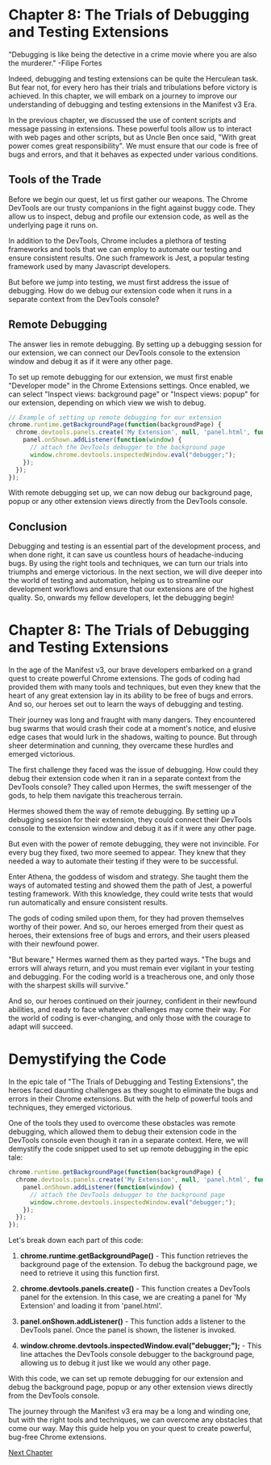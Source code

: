 # Chapter 8: The Trials of Debugging and Testing Extensions

"Debugging is like being the detective in a crime movie where you are also the murderer." -Filipe Fortes

Indeed, debugging and testing extensions can be quite the Herculean task. But fear not, for every hero has their trials and tribulations before victory is achieved. In this chapter, we will embark on a journey to improve our understanding of debugging and testing extensions in the Manifest v3 Era. 

In the previous chapter, we discussed the use of content scripts and message passing in extensions. These powerful tools allow us to interact with web pages and other scripts, but as Uncle Ben once said, "With great power comes great responsibility". We must ensure that our code is free of bugs and errors, and that it behaves as expected under various conditions. 

## Tools of the Trade

Before we begin our quest, let us first gather our weapons. The Chrome DevTools are our trusty companions in the fight against buggy code. They allow us to inspect, debug and profile our extension code, as well as the underlying page it runs on. 

In addition to the DevTools, Chrome includes a plethora of testing frameworks and tools that we can employ to automate our testing and ensure consistent results. One such framework is Jest, a popular testing framework used by many Javascript developers.

But before we jump into testing, we must first address the issue of debugging. How do we debug our extension code when it runs in a separate context from the DevTools console? 

## Remote Debugging

The answer lies in remote debugging. By setting up a debugging session for our extension, we can connect our DevTools console to the extension window and debug it as if it were any other page. 

To set up remote debugging for our extension, we must first enable "Developer mode" in the Chrome Extensions settings. Once enabled, we can select "Inspect views: background page" or "Inspect views: popup" for our extension, depending on which view we wish to debug.

```javascript
// Example of setting up remote debugging for our extension
chrome.runtime.getBackgroundPage(function(backgroundPage) {
  chrome.devtools.panels.create('My Extension', null, 'panel.html', function(panel) {
    panel.onShown.addListener(function(window) {
      // attach the DevTools debugger to the background page
      window.chrome.devtools.inspectedWindow.eval("debugger;");
    });
  });
});
```

With remote debugging set up, we can now debug our background page, popup or any other extension views directly from the DevTools console.

## Conclusion

Debugging and testing is an essential part of the development process, and when done right, it can save us countless hours of headache-inducing bugs. By using the right tools and techniques, we can turn our trials into triumphs and emerge victorious. In the next section, we will dive deeper into the world of testing and automation, helping us to streamline our development workflows and ensure that our extensions are of the highest quality. So, onwards my fellow developers, let the debugging begin!
# Chapter 8: The Trials of Debugging and Testing Extensions

In the age of the Manifest v3, our brave developers embarked on a grand quest to create powerful Chrome extensions. The gods of coding had provided them with many tools and techniques, but even they knew that the heart of any great extension lay in its ability to be free of bugs and errors. And so, our heroes set out to learn the ways of debugging and testing.

Their journey was long and fraught with many dangers. They encountered bug swarms that would crash their code at a moment's notice, and elusive edge cases that would lurk in the shadows, waiting to pounce. But through sheer determination and cunning, they overcame these hurdles and emerged victorious.

The first challenge they faced was the issue of debugging. How could they debug their extension code when it ran in a separate context from the DevTools console? They called upon Hermes, the swift messenger of the gods, to help them navigate this treacherous terrain. 

Hermes showed them the way of remote debugging. By setting up a debugging session for their extension, they could connect their DevTools console to the extension window and debug it as if it were any other page. 

But even with the power of remote debugging, they were not invincible. For every bug they fixed, two more seemed to appear. They knew that they needed a way to automate their testing if they were to be successful.

Enter Athena, the goddess of wisdom and strategy. She taught them the ways of automated testing and showed them the path of Jest, a powerful testing framework. With this knowledge, they could write tests that would run automatically and ensure consistent results. 

The gods of coding smiled upon them, for they had proven themselves worthy of their power. And so, our heroes emerged from their quest as heroes, their extensions free of bugs and errors, and their users pleased with their newfound power.

"But beware," Hermes warned them as they parted ways. "The bugs and errors will always return, and you must remain ever vigilant in your testing and debugging. For the coding world is a treacherous one, and only those with the sharpest skills will survive." 

And so, our heroes continued on their journey, confident in their newfound abilities, and ready to face whatever challenges may come their way. For the world of coding is ever-changing, and only those with the courage to adapt will succeed.
# Demystifying the Code

In the epic tale of "The Trials of Debugging and Testing Extensions", the heroes faced daunting challenges as they sought to eliminate the bugs and errors in their Chrome extensions. But with the help of powerful tools and techniques, they emerged victorious.

One of the tools they used to overcome these obstacles was remote debugging, which allowed them to debug their extension code in the DevTools console even though it ran in a separate context. Here, we will demystify the code snippet used to set up remote debugging in the epic tale:

```javascript
chrome.runtime.getBackgroundPage(function(backgroundPage) {
  chrome.devtools.panels.create('My Extension', null, 'panel.html', function(panel) {
    panel.onShown.addListener(function(window) {
      // attach the DevTools debugger to the background page
      window.chrome.devtools.inspectedWindow.eval("debugger;");
    });
  });
});
```

Let's break down each part of this code:

1. **chrome.runtime.getBackgroundPage()** - This function retrieves the background page of the extension. To debug the background page, we need to retrieve it using this function first.

2. **chrome.devtools.panels.create()** - This function creates a DevTools panel for the extension. In this case, we are creating a panel for 'My Extension' and loading it from 'panel.html'.

3. **panel.onShown.addListener()** - This function adds a listener to the DevTools panel. Once the panel is shown, the listener is invoked.

4. **window.chrome.devtools.inspectedWindow.eval("debugger;");** - This line attaches the DevTools console debugger to the background page, allowing us to debug it just like we would any other page.

With this code, we can set up remote debugging for our extension and debug the background page, popup or any other extension views directly from the DevTools console.

The journey through the Manifest v3 era may be a long and winding one, but with the right tools and techniques, we can overcome any obstacles that come our way. May this guide help you on your quest to create powerful, bug-free Chrome extensions.


[Next Chapter](09_Chapter09.md)